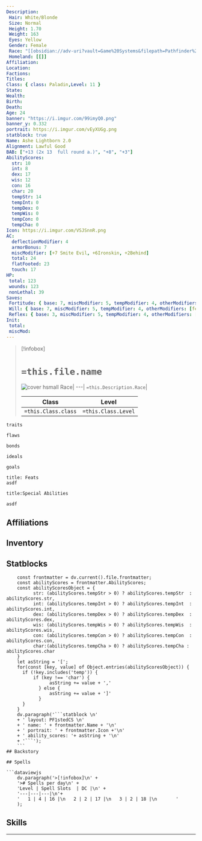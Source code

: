```yaml
---
Description:
 Hair: White/Blonde
 Size: Normal
 Height: 1.70
 Weight: 163
 Eyes: Yellow
 Gender: Female
 Race: "[[obsidian://adv-uri?vault=Game%20Systems&filepath=Pathfinder%201e%2FCore%20Rule%20Book%2FChapter%201%20-%20Getting%20Started%2F6%20Races%2FHumans.md|Human]]"
 Homeland: [[]]
Affiliation: 
Location: 
Factions: 
Titles: 
Class: { class: Paladin,Level: 11 }
State: 
Wealth: 
Birth: 
Death: 
Age: 24 
banner: "https://i.imgur.com/99imyQ0.png"
banner_y: 0.332
portrait: https://i.imgur.com/vEyXUGg.png
statblock: true
Name: Ashe Lightborn 2.0
Alignment: Lawful Good
BAB: ["+13 (2x 13  full round a.)", "+8", "+3"]
AbilityScores:
  str: 10
  int: 8
  dex: 17
  wis: 12
  con: 16
  char: 20
  tempStr: 14
  tempInt: 0
  tempDex: 0
  tempWis: 0
  tempCon: 0
  tempCha: 0
Icon: https://i.imgur.com/VSJSnnR.png
AC:
  deflectionModifier: 4
  armorBonus: 7
  miscModifier: [+7 Smite Evil, +6Ironskin, +2Behind]
  total: 24
  flatFooted: 23
  touch: 17
HP: 
 total: 123
 wounds: 123
 nonLethal: 39
Saves:
 Fortitude: { base: 7, miscModifier: 5, tempModifier: 4, otherModifiers: [], total: 19 }
 Will: { base: 7, miscModifier: 5, tempModifier: 4, otherModifiers: [fear and charm allies 10ft +4], total: 19 }
 Reflex: { base: 3, miscModifier: 5, tempModifier: 4, otherModifiers: [], total: 15 }
Init: 
 total: 
 miscMod: 
---
```


>[!infobox]
># `=this.file.name` 
>![cover hsmall](https://i.imgur.com/vEyXUGg.png)
> Race|
> ---|
> `=this.Description.Race`|
> 
>Class | Level  |
> ---|---|
> `=this.Class.class`|`=this.Class.Level`|

```ad-Tr
traits
```

```ad-fw
flaws
```

```ad-Bd
bonds
```

```ad-idl
ideals
```

```ad-goals
goals
```

```ad-ft
title: Feats
asdf

```

```ad-sk
title:Special Abilities

asdf
```
## Affiliations

## Inventory

## Statblocks
```dataviewjs
	const frontmatter = dv.current().file.frontmatter;
	const abilityScores = frontmatter.AbilityScores;
	const abilityScoresObject = {
		  str: (abilityScores.tempStr > 0) ? abilityScores.tempStr  : abilityScores.str,
		  int: (abilityScores.tempInt > 0) ? abilityScores.tempInt  : abilityScores.int,
		  dex: (abilityScores.tempDex > 0) ? abilityScores.tempDex  : abilityScores.dex,
		  wis: (abilityScores.tempWis > 0) ? abilityScores.tempWis  : abilityScores.wis, 
		  con: (abilityScores.tempCon > 0) ? abilityScores.tempCon  : abilityScores.con, 
		  char:(abilityScores.tempCha > 0) ? abilityScores.tempCha : abilityScores.char 
	}
	let asString = '[';
	for(const [key, value] of Object.entries(abilityScoresObject)) {
	  if (!key.includes('temp')) {
		  if (key !== 'char') {
				asString += value + ','
			} else {
				asString += value + ']'
			}
	  }	
	}
	dv.paragraph('```statblock \n' 
	+ ' layout: PF1stedCS \n' 
	+ ' name: ' + frontmatter.Name + '\n'
	+ ' portrait: ' + frontmatter.Icon +'\n'
	+ ' ability_scores: '+ asString + '\n'
	+ '```');
	```
## Backstory

## Spells

```dataviewjs
	dv.paragraph('>[!infobox]\n' + 
	'># Spells per day\n' +
	'Level | Spell Slots  | DC |\n' +
	'---|---|---|\n'+
	'   1 | 4 | 16 |\n   2 | 2 | 17 |\n   3 | 2 | 18 |\n       '
	);
```





## Skills


---